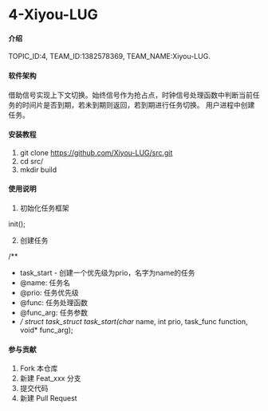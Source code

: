 # 4-Xiyou-LUG

#### 介绍
TOPIC_ID:4, TEAM_ID:1382578369, TEAM_NAME:Xiyou-LUG.

#### 软件架构
借助信号实现上下文切换。始终信号作为抢占点，时钟信号处理函数中判断当前任务的时间片是否到期，若未到期则返回，若到期进行任务切换。 
用户进程中创建任务。


#### 安装教程

1.  git clone https://github.com/Xiyou-LUG/src.git
2.  cd src/
3.  mkdir build

#### 使用说明

1.  初始化任务框架

init();

2.  创建任务

/**
 * task_start - 创建一个优先级为prio，名字为name的任务
 * @name: 任务名
 * @prio: 任务优先级
 * @func: 任务处理函数
 * @func_arg: 任务参数
 * **/
struct task_struct* task_start(char* name, int prio, task_func function, void* func_arg);

#### 参与贡献

1.  Fork 本仓库
2.  新建 Feat_xxx 分支
3.  提交代码
4.  新建 Pull Request
